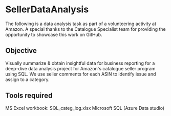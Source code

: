 # SellerDataAnalysis
The following is a data analysis task as part of a volunteering activity at Amazon. A special thanks to the Catalogue Specialist team for providing the opportunity to showcase this work on GitHub. 
## Objective 
Visually summarize & obtain insightful data for business reporting for a deep-dive data analysis project for Amazon's catalogue seller program using SQL. We use seller comments for each ASIN to identify issue and assign to a category.
## Tools required
MS Excel workbook: SQL_categ_log.xlsx
Microsoft SQL (Azure Data studio)
